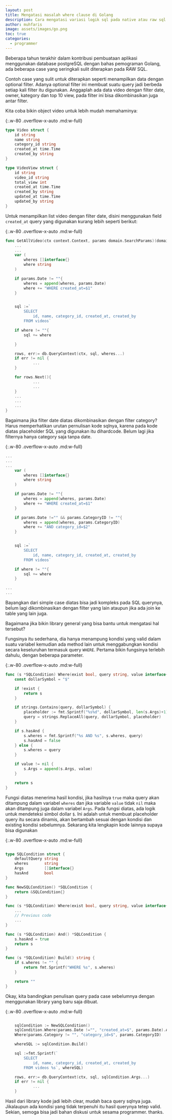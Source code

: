 ```yaml
---
layout: post
title: Mengatasi masalah where clause di Golang
description: Cara mengatasi variasi logik sql pada native atau raw sql di golang
author: muhfaris
image: assets/images/go.png
toc: true
categories:
  - programmer
---
```

Beberapa tahun terakhir dalam kontribusi pembuataan aplikasi menggunakan
database postgreSQL dengan bahas pemograman Golang, ada beberapa case yang
seringkali sulit diterapkan pada RAW SQL.

Contoh case yang sulit untuk diterapkan seperti menampilkan data dengan
optional filter. Adanya optional filter ini membuat suatu query jadi berbeda
setiap kali filter itu digunakan. Anggaplah ada data video dengan filter date,
owner, kategory dan top 10 view, pada filter ini bisa dikombinasikan juga antar
filter.

Kita coba bikin object video untuk lebih mudah memahaminya:

{:.w-80 .overflow-x-auto .md:w-full}

```go
type Video struct {
    id string
    name string
    category_id string
    created_at time.Time
    created_by string
}

type VideoView struct {
    id string
    video_id string
    total_view int
    created_at time.Time
    created_by string
    updated_at time.Time
    updated_by string
}

```

Untuk menampilkan list video dengan filter date, disini menggunakan field `created_at` query yang digunakan kurang lebih seperti berikut:

{:.w-80 .overflow-x-auto .md:w-full}

```go
func GetAllVideo(ctx context.Context, params domain.SearchParams)(domain.Videos, error){
    ...
    ...
    var (
        wheres []interface{}
        where string
    )

    if params.Date != ""{
        wheres = append(wheres, params.Date)
        where += "WHERE created_at=$1"
    }


    sql :=`
        SELECT
            id, name, category_id, created_at, created_by
        FROM videos`

    if where != ""{
        sql += where

    }

    rows, err:= db.QueryContext(ctx, sql, wheres...)
    if err != nil {
            ...
    }

    for rows.Next(){
            ...
            ...
    }
    ...
    ...
    ...
}

```

Bagaimana jika filter date diatas dikombinasikan dengan filter category?
Harus memperhatikan urutan pernulisan kode sqlnya, karena pada kode diatas placeholder SQL yang digunakan itu dihardcode. Belum lagi jika filternya hanya category saja tanpa date.

{:.w-80 .overflow-x-auto .md:w-full}

```go
...
...
...
    var (
        wheres []interface{}
        where string
    )

    if params.Date != ""{
        wheres = append(wheres, params.Date)
        where += "WHERE created_at=$1"
    }

    if params.Date !="" && params.CategoryID != ""{
        wheres = append(wheres, params.CategoryID)
        where += "AND category_id=$2"
    }


    sql :=`
        SELECT
            id, name, category_id, created_at, created_by
        FROM videos`

    if where != ""{
        sql += where
    }

...
...

```

Bayangkan dari simple case diatas bisa jadi kompleks pada SQL querynya, belum lagi dikombinasikan dengan filter yang lain ataupun jika ada join ke table yang lain juga.

Bagaimana jika bikin library general yang bisa bantu untuk mengatasi hal tersebut?

Fungsinya itu sederhana, dia hanya menampung kondisi yang valid dalam suatu variabel kemudian ada method lain untuk menggabungkan kondisi secara keseluruhan termasuk query `WHERE`. Pertama bikin fungsinya terlebih dahulu, dengan beberapa parameter.

{:.w-80 .overflow-x-auto .md:w-full}

```go
func (s *SQLCondition) Where(exist bool, query string, value interface{}) *SQLCondition {
	const dollarSymbol = "$"

	if !exist {
		return s
	}

	if strings.Contains(query, dollarSymbol) {
		placeholder := fmt.Sprintf("%s%d", dollarSymbol, len(s.Args)+1)
		query = strings.ReplaceAll(query, dollarSymbol, placeholder)
	}

	if s.hasAnd {
		s.wheres = fmt.Sprintf("%s AND %s", s.wheres, query)
		s.hasAnd = false
	} else {
		s.wheres = query
	}

	if value != nil {
		s.Args = append(s.Args, value)
	}

	return s
}

```

Fungsi diatas menerima hasil kondisi, jika hasilnya `true` maka query akan ditampung dalam variabel `wheres` dan jika variable `value` tidak `nil` maka akan ditampung juga dalam variabel `Args`.
Pada fungsi diatas, ada logik untuk mendeteksi simbol dollar `$`. Ini adalah untuk membuat placeholder query itu secara dinamis, akan bertambah sesuai dengan kondisi dan existing kondisi sebelumnya. Sekarang kita lengkapin kode lainnya supaya bisa digunakan

{:.w-80 .overflow-x-auto .md:w-full}

```go

type SQLCondition struct {
	defaultQuery string
	wheres       string
	Args         []interface{}
	hasAnd       bool
}

func NewSQLCondition() *SQLCondition {
	return &SQLCondition{}
}

func (s *SQLCondition) Where(exist bool, query string, value interface{}) *SQLCondition {
    ...
    // Previous code
    ...
}

func (s *SQLCondition) And() *SQLCondition {
	s.hasAnd = true
	return s
}

func (s *SQLCondition) Build() string {
	if s.wheres != "" {
		return fmt.Sprintf("WHERE %s", s.wheres)
	}

	return ""
}

```

Okay, kita bandingkan penulisan query pada case sebelumnya dengan menggunakan library yang baru saja dibuat.

{:.w-80 .overflow-x-auto .md:w-full}

```go

    sqlCondition := NewSQLCondition()
    sqlCondition.Where(params.Date !="", "created_at=$", params.Date).And().
    Where(params.Category != "", "category_id=$", params.CategoryID)

    whereSQL := sqlCondition.Build()

    sql :=fmt.Sprintf(`
        SELECT
            id, name, category_id, created_at, created_by
        FROM videos %s`, whereSQL)

    rows, err:= db.QueryContext(ctx, sql, sqlCondition.Args...)
    if err != nil {
            ...
    }

```

Hasil dari library kode jadi lebih clear, mudah baca query sqlnya juga. Jikalaupun ada kondisi yang tidak terpenuhi itu hasil querynya tetep valid.
Sekian, semoga bisa jadi bahan diskusi untuk sesama programmer. thanks.
